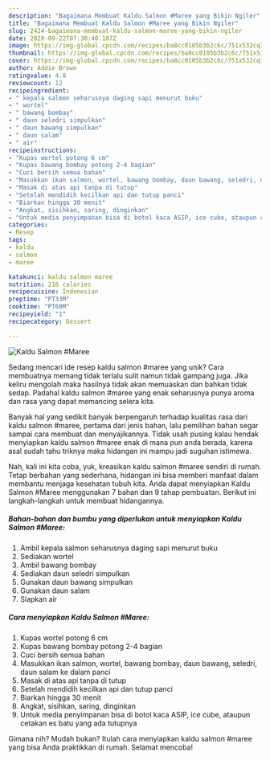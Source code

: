 ```yaml
---
description: "Bagaimana Membuat Kaldu Salmon #Maree yang Bikin Ngiler"
title: "Bagaimana Membuat Kaldu Salmon #Maree yang Bikin Ngiler"
slug: 2424-bagaimana-membuat-kaldu-salmon-maree-yang-bikin-ngiler
date: 2020-09-22T07:30:40.187Z
image: https://img-global.cpcdn.com/recipes/ba8cc0105b3b2c6c/751x532cq70/kaldu-salmon-maree-foto-resep-utama.jpg
thumbnail: https://img-global.cpcdn.com/recipes/ba8cc0105b3b2c6c/751x532cq70/kaldu-salmon-maree-foto-resep-utama.jpg
cover: https://img-global.cpcdn.com/recipes/ba8cc0105b3b2c6c/751x532cq70/kaldu-salmon-maree-foto-resep-utama.jpg
author: Addie Brown
ratingvalue: 4.8
reviewcount: 12
recipeingredient:
- " kepala salmon seharusnya daging sapi menurut buku"
- " wortel"
- " bawang bombay"
- " daun seledri simpulkan"
- " daun bawang simpulkan"
- " daun salam"
- " air"
recipeinstructions:
- "Kupas wortel potong 6 cm"
- "Kupas bawang bombay potong 2-4 bagian"
- "Cuci bersih semua bahan"
- "Masukkan ikan salmon, wortel, bawang bombay, daun bawang, seledri, daun salam ke dalam panci"
- "Masak di atas api tanpa di tutup"
- "Setelah mendidih kecilkan api dan tutup panci"
- "Biarkan hingga 30 menit"
- "Angkat, sisihkan, saring, dinginkan"
- "Untuk media penyimpanan bisa di botol kaca ASIP, ice cube, ataupun cetakan es batu yang ada tutupnya"
categories:
- Resep
tags:
- kaldu
- salmon
- maree

katakunci: kaldu salmon maree 
nutrition: 216 calories
recipecuisine: Indonesian
preptime: "PT33M"
cooktime: "PT60M"
recipeyield: "1"
recipecategory: Dessert

---
```



![Kaldu Salmon #Maree](https://img-global.cpcdn.com/recipes/ba8cc0105b3b2c6c/751x532cq70/kaldu-salmon-maree-foto-resep-utama.jpg)

Sedang mencari ide resep kaldu salmon #maree yang unik? Cara membuatnya memang tidak terlalu sulit namun tidak gampang juga. Jika keliru mengolah maka hasilnya tidak akan memuaskan dan bahkan tidak sedap. Padahal kaldu salmon #maree yang enak seharusnya punya aroma dan rasa yang dapat memancing selera kita.



Banyak hal yang sedikit banyak berpengaruh terhadap kualitas rasa dari kaldu salmon #maree, pertama dari jenis bahan, lalu pemilihan bahan segar sampai cara membuat dan menyajikannya. Tidak usah pusing kalau hendak menyiapkan kaldu salmon #maree enak di mana pun anda berada, karena asal sudah tahu triknya maka hidangan ini mampu jadi suguhan istimewa.


Nah, kali ini kita coba, yuk, kreasikan kaldu salmon #maree sendiri di rumah. Tetap berbahan yang sederhana, hidangan ini bisa memberi manfaat dalam membantu menjaga kesehatan tubuh kita. Anda dapat menyiapkan Kaldu Salmon #Maree menggunakan 7 bahan dan 9 tahap pembuatan. Berikut ini langkah-langkah untuk membuat hidangannya.

<!--inarticleads1-->

##### Bahan-bahan dan bumbu yang diperlukan untuk menyiapkan Kaldu Salmon #Maree:

1. Ambil  kepala salmon seharusnya daging sapi menurut buku
1. Sediakan  wortel
1. Ambil  bawang bombay
1. Sediakan  daun seledri simpulkan
1. Gunakan  daun bawang simpulkan
1. Gunakan  daun salam
1. Siapkan  air




<!--inarticleads2-->

##### Cara menyiapkan Kaldu Salmon #Maree:

1. Kupas wortel potong 6 cm
1. Kupas bawang bombay potong 2-4 bagian
1. Cuci bersih semua bahan
1. Masukkan ikan salmon, wortel, bawang bombay, daun bawang, seledri, daun salam ke dalam panci
1. Masak di atas api tanpa di tutup
1. Setelah mendidih kecilkan api dan tutup panci
1. Biarkan hingga 30 menit
1. Angkat, sisihkan, saring, dinginkan
1. Untuk media penyimpanan bisa di botol kaca ASIP, ice cube, ataupun cetakan es batu yang ada tutupnya




Gimana nih? Mudah bukan? Itulah cara menyiapkan kaldu salmon #maree yang bisa Anda praktikkan di rumah. Selamat mencoba!
